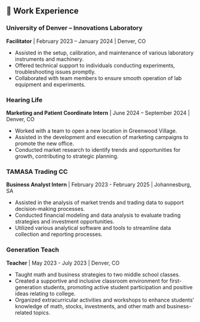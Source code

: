 ## 💼 Work Experience
### University of Denver – Innovations Laboratory
**Facilitator**  | February 2023 – January 2024 | Denver, CO  
- Assisted in the setup, calibration, and maintenance of various laboratory instruments and machinery.
- Offered technical support to individuals conducting experiments, troubleshooting issues promptly.
- Collaborated with team members to ensure smooth operation of lab equipment and experiments.

### Hearing Life
**Marketing and Patient Coordinate Intern**  | June 2024 – September 2024 | Denver, CO  
- Worked with a team to open a new location in Greenwood Village.
- Assisted in the development and execution of marketing campaigns to promote the new office.
- Conducted market research to identify trends and opportunities for growth, contributing to strategic planning.

### TAMASA Trading CC
**Business Analyst Intern**  | February 2023 - February 2025 | Johannesburg, SA  
- Assisted in the analysis of market trends and trading data to support decision-making processes.
- Conducted financial modeling and data analysis to evaluate trading strategies and investment opportunities.
- Utilized various analytical software and tools to streamline data collection and reporting processes.

### Generation Teach
**Teacher** | May 2023 - July 2023 | Denver, CO  
- Taught math and business strategies to two middle school classes.
- Created a supportive and inclusive classroom environment for first-generation students, promoting active student participation and positive ideas relating to college.
- Organized extracurricular activities and workshops to enhance students’ knowledge of math, stocks, investments, and other math and business-related topics.
